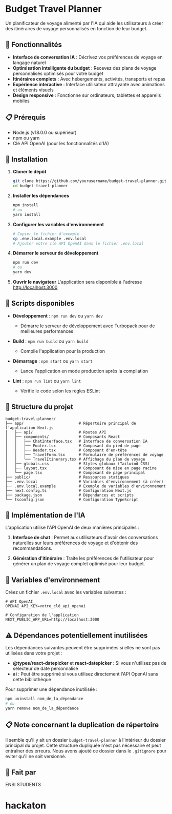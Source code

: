 # Budget Travel Planner

Un planificateur de voyage alimenté par l'IA qui aide les utilisateurs à créer des itinéraires de voyage personnalisés en fonction de leur budget.

## 🌟 Fonctionnalités

- **Interface de conversation IA** : Décrivez vos préférences de voyage en langage naturel
- **Optimisation intelligente du budget** : Recevez des plans de voyage personnalisés optimisés pour votre budget
- **Itinéraires complets** : Avec hébergements, activités, transports et repas
- **Expérience interactive** : Interface utilisateur attrayante avec animations et éléments visuels
- **Design responsive** : Fonctionne sur ordinateurs, tablettes et appareils mobiles

## 📋 Prérequis

- Node.js (v18.0.0 ou supérieur)
- npm ou yarn
- Clé API OpenAI (pour les fonctionnalités d'IA)

## 🚀 Installation

1. **Cloner le dépôt**
   ```bash
   git clone https://github.com/yourusername/budget-travel-planner.git
   cd budget-travel-planner
   ```

2. **Installer les dépendances**
   ```bash
   npm install
   # ou
   yarn install
   ```

3. **Configurer les variables d'environnement**
   ```bash
   # Copier le fichier d'exemple
   cp .env.local.example .env.local
   # Ajouter votre clé API OpenAI dans le fichier .env.local
   ```

4. **Démarrer le serveur de développement**
   ```bash
   npm run dev
   # ou
   yarn dev
   ```

5. **Ouvrir le navigateur**
   L'application sera disponible à l'adresse [http://localhost:3000](http://localhost:3000)

## 🔧 Scripts disponibles

- **Développement** : `npm run dev` ou `yarn dev`
  - Démarre le serveur de développement avec Turbopack pour de meilleures performances

- **Build** : `npm run build` ou `yarn build`
  - Compile l'application pour la production

- **Démarrage** : `npm start` ou `yarn start`
  - Lance l'application en mode production après la compilation

- **Lint** : `npm run lint` ou `yarn lint`
  - Vérifie le code selon les règles ESLint

## 📁 Structure du projet

```
budget-travel-planner/
├── app/                        # Répertoire principal de l'application Next.js
│   ├── api/                    # Routes API
│   ├── components/             # Composants React
│   │   ├── ChatInterface.tsx   # Interface de conversation IA
│   │   ├── Footer.tsx          # Composant du pied de page
│   │   ├── Header.tsx          # Composant d'en-tête
│   │   ├── TravelForm.tsx      # Formulaire de préférences de voyage
│   │   └── TravelItinerary.tsx # Affichage du plan de voyage
│   ├── globals.css             # Styles globaux (Tailwind CSS)
│   ├── layout.tsx              # Composant de mise en page racine
│   └── page.tsx                # Composant de page principal
├── public/                     # Ressources statiques
├── .env.local                  # Variables d'environnement (à créer)
├── .env.local.example          # Exemple de variables d'environnement
├── next.config.ts              # Configuration Next.js
├── package.json                # Dépendances et scripts
└── tsconfig.json               # Configuration TypeScript
```

## 🧠 Implémentation de l'IA

L'application utilise l'API OpenAI de deux manières principales :

1. **Interface de chat** : Permet aux utilisateurs d'avoir des conversations naturelles sur leurs préférences de voyage et d'obtenir des recommandations.

2. **Génération d'itinéraire** : Traite les préférences de l'utilisateur pour générer un plan de voyage complet optimisé pour leur budget.

## 📝 Variables d'environnement

Créez un fichier `.env.local` avec les variables suivantes :

```
# API OpenAI
OPENAI_API_KEY=votre_clé_api_openai

# Configuration de l'application
NEXT_PUBLIC_APP_URL=http://localhost:3000
```

## ⚠️ Dépendances potentiellement inutilisées

Les dépendances suivantes peuvent être supprimées si elles ne sont pas utilisées dans votre projet :

- **@types/react-datepicker** et **react-datepicker** : Si vous n'utilisez pas de sélecteur de date personnalisé
- **ai** : Peut être supprimé si vous utilisez directement l'API OpenAI sans cette bibliothèque

Pour supprimer une dépendance inutilisée :
```bash
npm uninstall nom_de_la_dépendance
# ou
yarn remove nom_de_la_dépendance
```

## 📋 Note concernant la duplication de répertoire

Il semble qu'il y ait un dossier `budget-travel-planner` à l'intérieur du dossier principal du projet. Cette structure dupliquée n'est pas nécessaire et peut entraîner des erreurs. Nous avons ajouté ce dossier dans le `.gitignore` pour éviter qu'il ne soit versionné.

## 👥 Fait par
ENSI STUDENTS
# hackaton
